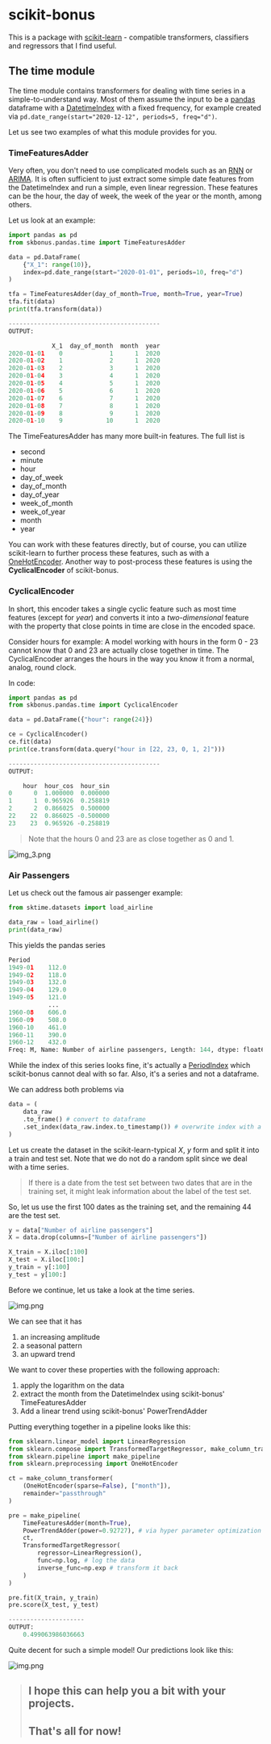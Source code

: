 # scikit-bonus
This is a package with [scikit-learn](https://scikit-learn.org/stable/) - compatible transformers,
classifiers and regressors that I find useful.

## The time module
The time module contains transformers for dealing with time series in
a simple-to-understand way.
Most of them assume the input to be a [pandas](https://pandas.pydata.org/docs/index.html)
dataframe with a [DatetimeIndex](https://pandas.pydata.org/docs/reference/api/pandas.DatetimeIndex.html)
with a fixed frequency, for example created via
`pd.date_range(start="2020-12-12", periods=5, freq="d")`.

Let us see two examples of what this module provides for you.

### TimeFeaturesAdder
Very often, you don't need to use complicated models such as an
[RNN](https://en.wikipedia.org/wiki/Recurrent_neural_network) or
[ARIMA](https://en.wikipedia.org/wiki/Autoregressive_integrated_moving_average).
It is often sufficient to just extract some simple date features from the
DatetimeIndex and run a simple, even linear regression. These features can
be the hour, the day of week, the week of the year or the month, among others.

Let us look at an example:
```python
import pandas as pd
from skbonus.pandas.time import TimeFeaturesAdder

data = pd.DataFrame(
    {"X_1": range(10)},
    index=pd.date_range(start="2020-01-01", periods=10, freq="d")
)

tfa = TimeFeaturesAdder(day_of_month=True, month=True, year=True)
tfa.fit(data)
print(tfa.transform(data))

------------------------------------------
OUTPUT:

            X_1  day_of_month  month  year
2020-01-01    0             1      1  2020
2020-01-02    1             2      1  2020
2020-01-03    2             3      1  2020
2020-01-04    3             4      1  2020
2020-01-05    4             5      1  2020
2020-01-06    5             6      1  2020
2020-01-07    6             7      1  2020
2020-01-08    7             8      1  2020
2020-01-09    8             9      1  2020
2020-01-10    9            10      1  2020
```

The TimeFeaturesAdder has many more built-in features. The full list
is
 * second
 * minute
 * hour
 * day_of_week
 * day_of_month
 * day_of_year
 * week_of_month
 * week_of_year
 * month
 * year

You can work with these features directly, but
of course, you can utilize scikit-learn to further process these features,
such as with a [OneHotEncoder](https://scikit-learn.org/stable/modules/generated/sklearn.preprocessing.OneHotEncoder.html).
Another way to post-process these features is using the **CyclicalEncoder** of
scikit-bonus.

### CyclicalEncoder
In short, this encoder takes a single cyclic feature such
as most time features (except for _year_) and converts it
into a _two-dimensional_ feature with the property that close points
in time are close in the encoded space.

Consider hours for example: A model working with hours in the form
0 - 23 cannot know that 0 and 23 are actually close together in time.
The CyclicalEncoder arranges the hours in the way you know it from a
normal, analog, round clock.

In code:
```python
import pandas as pd
from skbonus.pandas.time import CyclicalEncoder

data = pd.DataFrame({"hour": range(24)})

ce = CyclicalEncoder()
ce.fit(data)
print(ce.transform(data.query("hour in [22, 23, 0, 1, 2]")))

------------------------------------------
OUTPUT:

    hour  hour_cos  hour_sin
0      0  1.000000  0.000000
1      1  0.965926  0.258819
2      2  0.866025  0.500000
22    22  0.866025 -0.500000
23    23  0.965926 -0.258819
```

> Note that the hours 0 and 23 are as close together as 0 and 1.

![img_3.png](readme_images/clock.png)


### Air Passengers

Let us check out the famous air passenger example:


```python
from sktime.datasets import load_airline

data_raw = load_airline()
print(data_raw)
```

This yields the pandas series

```python
Period
1949-01    112.0
1949-02    118.0
1949-03    132.0
1949-04    129.0
1949-05    121.0
           ...
1960-08    606.0
1960-09    508.0
1960-10    461.0
1960-11    390.0
1960-12    432.0
Freq: M, Name: Number of airline passengers, Length: 144, dtype: float64
```

While the index of this series looks fine, it's actually a [PeriodIndex](https://pandas.pydata.org/pandas-docs/stable/reference/api/pandas.PeriodIndex.html)
which scikit-bonus cannot deal with so far. Also, it's a series and not a dataframe.

We can address both problems via
```python
data = (
    data_raw
    .to_frame() # convert to dataframe
    .set_index(data_raw.index.to_timestamp()) # overwrite index with a DatetimeIndex
)
```

Let us create the dataset in the scikit-learn-typical _X_, _y_ form and split
it into a train and test set. Note that we do not do a random split
since we deal with a time series.

> If there is a date from the test set between two dates
> that are in the training set, it might leak information
> about the label of the test set.

So, let us use the first 100 dates as the training set, and the remaining 44 are the
test set.

```python
y = data["Number of airline passengers"]
X = data.drop(columns=["Number of airline passengers"])

X_train = X.iloc[:100]
X_test = X.iloc[100:]
y_train = y[:100]
y_test = y[100:]
```

Before we continue, let us take a look at the time series.

![img.png](readme_images/original_series.png)

We can see that it has
 1. an increasing amplitude
 2. a seasonal pattern
 3. an upward trend

We want to cover these properties with the following approach:
 1. apply the logarithm on the data
 2. extract the month from the DatetimeIndex using scikit-bonus' TimeFeaturesAdder
 3. Add a linear trend using scikit-bonus' PowerTrendAdder

Putting everything together in a pipeline looks like this:

```python
from sklearn.linear_model import LinearRegression
from sklearn.compose import TransformedTargetRegressor, make_column_transformer
from sklearn.pipeline import make_pipeline
from sklearn.preprocessing import OneHotEncoder

ct = make_column_transformer(
    (OneHotEncoder(sparse=False), ["month"]),
    remainder="passthrough"
)

pre = make_pipeline(
    TimeFeaturesAdder(month=True),
    PowerTrendAdder(power=0.92727), # via hyper parameter optimization
    ct,
    TransformedTargetRegressor(
        regressor=LinearRegression(),
        func=np.log, # log the data
        inverse_func=np.exp # transform it back
    )
)

pre.fit(X_train, y_train)
pre.score(X_test, y_test)

---------------------
OUTPUT:
    0.499063986036663
```

Quite decent for such a simple model! Our predictions look like this:

![img.png](readme_images/fit.png)


> ## I hope this can help you a bit with your projects.
> ## That's all for now!
